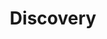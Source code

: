 ---
# Page settings
layout: homepage
keywords: nostr

# Hero section
title: Discovery
description: "Jobs where the goal is to discover something"
buttons:
    - content: Back
      url: '/'
      external_url: false
    # - icon: github
    #   content: Button with icon
    #   url: '#'
    #   external_url: true


# Grid navigation
grid_navigation:
    - title: Nostr Content Discovery
      excerpt: "Used to discover nostr-native content. Kind 5300"
      cta: View
      url: '/kinds/5300'
    - title: Nostr People Discovery
      excerpt: "Used to discover nostr npubs. Kind 5301"
      cta: View
      url: '/kinds/5301'
    - title: Nostr Content Search
      excerpt: "Used to search for notes. Kind 5302"
      cta: View
      url: '/kinds/5302'
    - title: Nostr People Search
      excerpt: "Used to search for profiles. Kind 5303"
      cta: View
      url: '/kinds/5303'
    - title: Verify Reputation
      excerpt: "Job that returns pubkey reputation information based on an algorithm. Kind 5312"
      cta: View
      url: '/kinds/5312'
    - title: Recommend Follows
      excerpt: "Job that recommends follows based on an algorithm. Kind 5313"
      cta: View
      url: '/kinds/5313'
    - title: Sort Authors
      excerpt: "Job that sorts a list of pubkeys based on an algorithm. Kind 5314"
      cta: View
      url: '/kinds/5314'
---